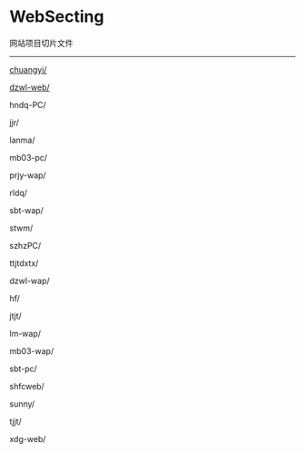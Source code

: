 # WebSecting
网站项目切片文件

---------------------
<a href='chuangyi/'>chuangyi/</a> 

<a href="dzwl-web/">dzwl-web/</a>

hndq-PC/  

jjr/  

lanma/  

mb03-pc/ 

prjy-wap/ 

rldq/  

sbt-wap/ 

stwm/   

szhzPC/ 

ttjtdxtx/

dzwl-wap/ 

hf/   

jtjt/  

lm-wap/

mb03-wap/

sbt-pc/  

shfcweb/ 

sunny/ 

tjjt/

xdg-web/
